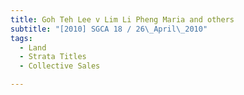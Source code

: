 ```yaml
---
title: Goh Teh Lee v Lim Li Pheng Maria and others
subtitle: "[2010] SGCA 18 / 26\_April\_2010"
tags:
  - Land
  - Strata Titles
  - Collective Sales

---
```


